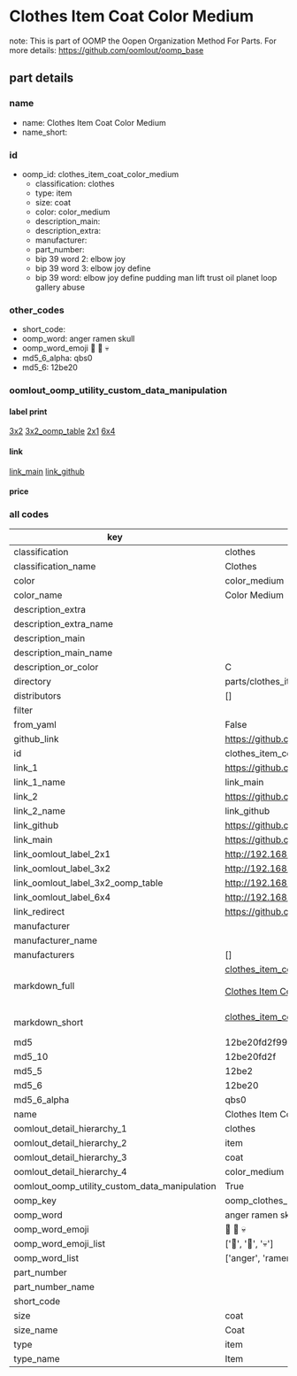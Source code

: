 # Clothes Item Coat Color Medium  

note: This is part of OOMP the Oopen Organization Method For Parts. For more details: https://github.com/oomlout/oomp_base

##  part details
  







### name
* name: Clothes Item Coat Color Medium
* name_short: 
### id
* oomp_id: clothes_item_coat_color_medium
  * classification: clothes
  * type: item
  * size: coat
  * color: color_medium
  * description_main: 
  * description_extra: 
  * manufacturer: 
  * part_number: 
  * bip 39 word 2: elbow joy
  * bip 39 word 3: elbow joy define
  * bip 39 word: elbow joy define pudding man lift trust oil planet loop gallery abuse

### other_codes
* short_code: 
* oomp_word: anger ramen skull
* oomp_word_emoji :anger: :ramen: :skull:
* md5_6_alpha: qbs0
* md5_6: 12be20






### oomlout_oomp_utility_custom_data_manipulation
#### label print
[3x2](http://192.168.1.245:1112/?label=oomp%20qbs0)
[3x2_oomp_table](http://192.168.1.108:1112/?label=oomp%20qbs0)
[2x1](http://192.168.1.242:1112/?label=oomp%20qbs0)
[6x4](http://192.168.1.55:1112/?label=oomp%20qbs0)    

#### link

[link_main](https://github.com/oomlout/oomlout_oomp_version_1_messy/tree/main/parts/clothes_item_coat_color_medium) [link_github](https://github.com/oomlout/oomlout_oomp_version_1_messy/tree/main/parts/clothes_item_coat_color_medium)                             

#### price







### all codes 
| key | value |  
| --- | --- |  
| classification | clothes |  
| classification_name | Clothes |  
| color | color_medium |  
| color_name | Color Medium |  
| description_extra |  |  
| description_extra_name |  |  
| description_main |  |  
| description_main_name |  |  
| description_or_color | C  |  
| directory | parts/clothes_item_coat_color_medium |  
| distributors | [] |  
| filter |  |  
| from_yaml | False |  
| github_link | https://github.com/oomlout/oomlout_oomp_part_src/tree/main/parts/clothes_item_coat_color_medium |  
| id | clothes_item_coat_color_medium |  
| link_1 | https://github.com/oomlout/oomlout_oomp_version_1_messy/tree/main/parts/clothes_item_coat_color_medium |  
| link_1_name | link_main |  
| link_2 | https://github.com/oomlout/oomlout_oomp_version_1_messy/tree/main/parts/clothes_item_coat_color_medium |  
| link_2_name | link_github |  
| link_github | https://github.com/oomlout/oomlout_oomp_version_1_messy/tree/main/parts/clothes_item_coat_color_medium |  
| link_main | https://github.com/oomlout/oomlout_oomp_version_1_messy/tree/main/parts/clothes_item_coat_color_medium |  
| link_oomlout_label_2x1 | http://192.168.1.242:1112/?label=oomp%20qbs0 |  
| link_oomlout_label_3x2 | http://192.168.1.245:1112/?label=oomp%20qbs0 |  
| link_oomlout_label_3x2_oomp_table | http://192.168.1.108:1112/?label=oomp%20qbs0 |  
| link_oomlout_label_6x4 | http://192.168.1.55:1112/?label=oomp%20qbs0 |  
| link_redirect | https://github.com/oomlout/oomlout_oomp_version_1_messy/tree/main/parts/clothes_item_coat_color_medium |  
| manufacturer |  |  
| manufacturer_name |  |  
| manufacturers | [] |  
| markdown_full | [clothes_item_coat_color_medium](none)<br>[](none)<br>[Clothes Item Coat Color Medium](none)<br><br> |  
| markdown_short | [clothes_item_coat_color_medium](none)<br><br> |  
| md5 | 12be20fd2f99dd3605c36ad2731e2239 |  
| md5_10 | 12be20fd2f |  
| md5_5 | 12be2 |  
| md5_6 | 12be20 |  
| md5_6_alpha | qbs0 |  
| name | Clothes Item Coat Color Medium |  
| oomlout_detail_hierarchy_1 | clothes |  
| oomlout_detail_hierarchy_2 | item |  
| oomlout_detail_hierarchy_3 | coat |  
| oomlout_detail_hierarchy_4 | color_medium |  
| oomlout_oomp_utility_custom_data_manipulation | True |  
| oomp_key | oomp_clothes_item_coat_color_medium |  
| oomp_word | anger ramen skull |  
| oomp_word_emoji | :anger: :ramen: :skull: |  
| oomp_word_emoji_list | [':anger:', ':ramen:', ':skull:'] |  
| oomp_word_list | ['anger', 'ramen', 'skull'] |  
| part_number |  |  
| part_number_name |  |  
| short_code |  |  
| size | coat |  
| size_name | Coat |  
| type | item |  
| type_name | Item |  
